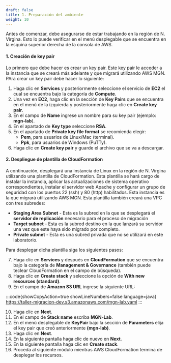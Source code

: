 ```yaml
---
draft: false
title: 1. Preparación del ambiente
weight: 10
---
```

Antes de comenzar, debe asegurarse de estar trabajando en la región de N. Virgina. Esto lo puede verificar en el menú desplegable que se encuentra en la esquina superior derecha de la consola de AWS.

#### 1. Creación de key pair

Lo primero que debe hacer es crear un key pair. Este key pair le acceder a la instancia que se creará más adelante y que migrará utilizando AWS MGN. PAra crear un key pair debe hacer lo siguiente:

1. Haga clic en **Services** y posteriormente seleccione el servicio de **EC2** el cual se encuentra bajo la categoría de **Compute**.
2. Una vez en **EC2**, haga clic en la sección de **Key Pairs** que se encuentra en el menú de la izquierda y posteriormente haga clic en **Create key pair**.
3. En el campo de **Name** ingrese un nombre para su key pair (ejemplo: **mgn-lab**).
4. En el apartado de **Key type** seleccione **RSA**.
5. En el apartado de  **Private key file format** se recomienda elegir:
    - **Pem**, para usuarios de Linux/Mac (terminal).
    - **Ppk**, para usuarios de Windows (PuTTy).
6. Haga clic en **Create key pair** y guarde el archivo que se va a descargar.

#### 2. Despliegue de plantilla de CloudFormation

A continuación, desplegará una instancia de Linux en la región de N. Virgina utilizando una plantilla de CloudFormation. Esta plantilla se hará cargo de instalar la instancia, aplicar las actualizaciones de sistema operativo correspondientes, instalar el servidor web Apache y configurar un grupo de seguridad con los puertos 22 (ssh) y 80 (http) habilitados. Esta instancia es la que migrará utilizando AWS MGN. Esta plantilla también creará una VPC con tres subredes:

* **Staging Area Subnet** - Esta es la subred en la que se desplegará el **servidor de replicación** necesario para el proceso de migración
*  **Target subnet** - Esta es la subred destino en la que lanzará su servidor una vez que este haya sido migrado por completo.
*  **Private subnet** - Esta es una subred privada que no se utilizará en este laboratorio.

Para desplegar dicha plantilla siga los siguientes pasos:

7. Haga clic en **Services** y después en **CloudFormation** que se encuentra bajo la categoría de **Management & Governance** (también puede teclear CloudFormation en el campo de búsqueda).
8. Haga clic en **Create stack** y seleccione la opción de **With new resources (standard)**.
9. En el campo de **Amazon S3 URL** ingrese la siguiente URL: 

:::code{showCopyAction=true showLineNumbers=false language=java}
https://taller-migracion-dev.s3.amazonaws.com/mgn-lab.yaml
:::

10. Haga clic en **Next**.
11. En el campo de **Stack name** escriba **MGN-Lab**.
12. En el menú desplegable de **KeyPair** bajo la sección de **Parameters** elija el key pair que creó anteriormente **(mgn-lab)**.
13. Haga clic en **Next**.
14. En la siguiente pantalla haga clic de nuevo en **Next**.
15. En la siguiente pantalla haga clic en **Create stack**.
16. Proceda al siguiente módulo mientras AWS CloudFormation termina de desplegar los recursos.